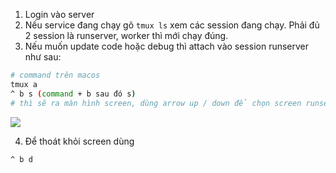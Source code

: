 1. Login vào server
2. Nếu service đang chạy gõ `tmux ls` xem các session đang chạy.
Phải đủ 2 session là runserver, worker thì mới chạy đúng.
3. Nếu muốn update code hoặc debug thì attach vào session runserver như sau:

```bash
# command trên macos
tmux a
^ b s (command + b sau đó s)
# thì sẽ ra màn hình screen, dùng arrow up / down để chọn screen runserver
```

![](https://i.imgur.com/m7MtB5Y.png)

4. Để thoát khỏi screen dùng

```bash
^ b d
```

